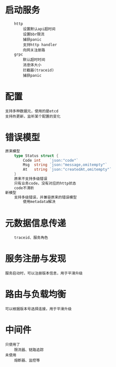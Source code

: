 # 启动服务
```
    http
        设置默认api超时间
        设置bbr限流
        捕获panic
        支持http handler
        向网关注册路
    grpc
        默认超时时间
        消息体大小
        拦截器(traceid)
        捕获panic
```
# 配置
```
支持多种数据元，使用的是etcd
支持热更新，监听某个配置的变化
```
# 错误模型
```go
原来模型
    type Status struct {
        Code int    `json:"code"`
        Msg  string `json:"message,omitempty"`
        At   string `json:"createdAt,omitempty"`
    }
    原来不支持多级错误
    只有业务code，没有对应的http状态
    code不清析
新模型
    支持多级错误，并兼容原来的错误模型
        使用metadata解决
```
# 元数据信息传递
```
    traceid、服务角色
```
# 服务注册与发现
```
服务启动时，可以注册版本信息，用于平滑升级
```
# 路由与负载均衡
```
可以根据版本号选择连接，用于平滑升级
```
# 中间件
```
只使用了
    限流器、链路追踪
未使用
    熔断器、监控等

```